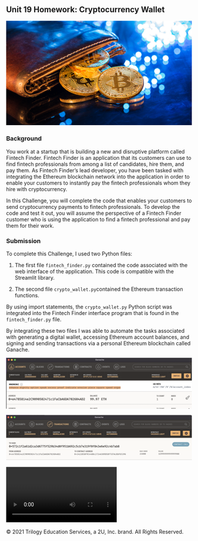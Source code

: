 ## Unit 19 Homework: Cryptocurrency Wallet

![An image shows a wallet with bitcoin.](Images/19-4-challenge-image.png)

### Background

You work at a startup that is building a new and disruptive platform called Fintech Finder. Fintech Finder is an application that its customers can use to find fintech professionals from among a list of candidates, hire them, and pay them. As Fintech Finder’s lead developer, you have been tasked with integrating the Ethereum blockchain network into the application in order to enable your customers to instantly pay the fintech professionals whom they hire with cryptocurrency.

In this Challenge, you will complete the code that enables your customers to send cryptocurrency payments to fintech professionals. To develop the code and test it out, you will assume the perspective of a Fintech Finder customer who is using the application to find a fintech professional and pay them for their work.

### Submission

To complete this Challenge, I used two Python files:

1) The first file `fintech_finder.py` contained the code associated with the web interface of the application. This code is compatible with the Streamlit library. 

2) The second file  `crypto_wallet.py`contained the Ethereum transaction functions. 

By using import statements, the `crypto_wallet.py` Python script was integrated into the Fintech Finder interface program that is found in the `fintech_finder.py` file.

By integrating these two files I was able to automate the tasks associated with generating a digital wallet, accessing Ethereum account balances, and signing and sending transactions via a personal Ethereum blockchain called Ganache.


![1](./1.png)

![2](./2.png)

![3](./3.mov)









© 2021 Trilogy Education Services, a 2U, Inc. brand. All Rights Reserved.
